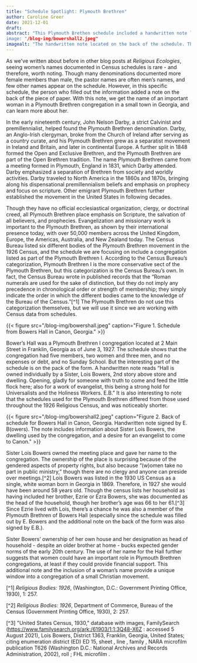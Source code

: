 ```yaml
---
title: "Schedule Spotlight: Plymouth Brethren"
author: Caroline Greer
date: 2021-12-01
draft: 
abstract: "This Plymouth Brethen schedule included a handwritten note located on the back of the document. This note included the name of a woman who owned the house where the congregation met. With some online digging, we learn more about this woman here. 
image: "/blog-img/bowershall2.jpeg" 
imagealt: "The handwritten note located on the back of the schedule. The note reads in part 'Hall owned individually by a sister, Lois Bowers, 2nd story above store and dwelling. Opening, gladly, for someone with truth to come and feed the little flock here; also for a work of evangelist, this being a stronghold for Universalists and the Holiness workers.'"
---
```



As we've written about before in other blog posts at *Religious Ecologies*, seeing women’s names documented in Census schedules is rare - and therefore, worth noting. Though many denominations documented more female members than male, the pastor names are often men’s names, and few other names appear on the schedule. However, in this specific schedule, the person who filled out the information added a note on the back of the piece of paper. With this note, we get the name of an important woman in a Plymouth Brethren congregation in a small town in Georgia, and can learn more about her. 

In the early nineteenth century, John Nelson Darby, a strict Calvinist and premillennialist, helped found the Plymouth Brethren denomination. Darby, an Anglo-Irish clergyman, broke from the Church of Ireland after serving as a country curate, and his Plymouth Brethren grew as a separatist movement in Ireland and Britain, and later in continental Europe. A further split in 1848 formed the Open and Exclusive Brethren, and the Plymouth Brethren are part of the Open Brethren tradition. The name Plymouth Brethren came from a meeting formed in Plymouth, England in 1831, which Darby attended. Darby emphasized a separation of Brethren from society and worldly activities. Darby traveled to North America in the 1860s and 1870s, bringing along his dispensational premillennialism beliefs and emphasis on prophecy and focus on scripture. Other emigrant Plymouth Brethren further established the movement in the United States in following decades. 

Though they have no official ecclesiastical organization, clergy, or doctrinal creed, all Plymouth Brethren place emphasis on Scripture, the salvation of all believers, and prophecies. Evangelization and missionary work is important to the Plymouth Brethren, as shown by their international presence today, with over 50,000 members across the United Kingdom, Europe, the Americas, Australia, and New Zealand today. 
The Census Bureau listed six different bodies of the Plymouth Brethren movement in the 1926 Census, and the schedule we are focusing on include a congregation listed as part of the Plymouth Brethren I. According to the Census Bureau’s categorization, Plymouth Brethren I is the more conservative sect of the Plymouth Brethren, but this categorization is the Census Bureau’s own. In fact, the Census Bureau wrote in published records that the “Roman numerals are used for the sake of distinction, but they do not imply any precedence in chronological order or strength of membership; they simply indicate the order in which the different bodies came to the knowledge of the Bureau of the Census.”[^1] The Plymouth Brethren do not use this categorization themselves, but we will use it since we are working with Census data from schedules.

{{< figure src="/blog-img/bowershall.jpeg" caption="Figure 1. Schedule from Bowers Hall in Canon, Georgia." >}}

Bower’s Hall was a Plymouth Brethren I congregation located at 2 Main Street in Franklin, Georgia as of June 3, 1927. The schedule shows that the congregation had five members, two women and three men, and no expenses or debt, and no Sunday School. But the interesting part of the schedule is on the pack of the form. A handwritten note reads “Hall is owned individually by a Sister, Lois Bowers, 2nd story above store and dwelling. Opening, gladly for someone with truth to come and feed the little flock here; also for a work of evangelist, this being a strong hold for Universalists and the Holiness Workers. E.B.” It is also interesting to note that the schedules used for the Plymouth Brethren differed from those used throughout the 1926 Religious Census, and was noticeably shorter. 

{{< figure src="/blog-img/bowershall2.jpeg" caption="Figure 2. Back of schedule for Bowers Hall in Canon, Georgia. Handwritten note signed by E. B(owers). The note includes information about Sister Lois Bowers, the dwelling used by the congregation, and a desire for an evangelist to come to Canon." >}}

Sister Lois Bowers owned the meeting place and gave her name to the congregation. The ownership of the place is surprising because of the gendered aspects of property rights, but also because “(w)omen take no part in public ministry,” though there are no clergy and anyone can preside over meetings.[^2] Lois Bowers was listed in the 1930 US Census as a single, white woman born in Georgia in 1869. Therefore, in 1927 she would have been around 58 years old. Though the census lists her household as having included her brother, Ezrie or Ezra Bowers, she was documented as the head of the household, though her brother’s age was 66 to her 61.[^3] Since Ezrie lived with Lois, there’s a chance he was also a member of the Plymouth Brethren of Bowers Hall (especially since the schedule was filled out by E. Bowers and the additional note on the back of the form was also signed by E.B.).

 Sister Bowers’ ownership of her own house and her designation as head of household - despite an older brother at home - bucks expected gender norms of the early 20th century. The use of her name for the Hall further suggests that women could have an important role in Plymouth Brethren congregations, at least if they could provide financial support. This additional note and the inclusion of a woman’s name provide a unique window into a congregation of a small Christian movement. 

[^1]  *Religious Bodies: 1926*, (Washington, D.C.: Government Printing Office, 1930), 1: 257. 

[^2] *Religious Bodies: 1926*, Department of Commerce, Bureau of the Census (Government Printing Office, 1930), 2: 257. 

[^3]  "United States Census, 1930," database with images, FamilySearch (https://www.familysearch.org/ark:/61903/1:1:3Q48-X6Z : accessed 5 August 2021), Lois Bowers, District 1363, Franklin, Georgia, United States; citing enumeration district (ED) ED 15, sheet , line , family , NARA microfilm publication T626 (Washington D.C.: National Archives and Records Administration, 2002), roll ; FHL microfilm .